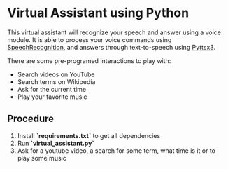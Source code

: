 # Virtual Assistant using Python
This virtual assistant will recognize your speech and answer using a voice module. It is able to process your voice commands using [SpeechRecognition](https://pypi.org/project/SpeechRecognition/), and answers through text-to-speech using [Pyttsx3](https://pypi.org/project/pyttsx3/).

 There are some pre-programed interactions to play with:
- Search videos on YouTube
- Search terms on Wikipedia
- Ask for the current time
- Play your favorite music

## Procedure
1. Install **\`requirements.txt\`** to get all dependencies
2.  Run **\`virtual_assistant.py\`**
3.  Ask for a youtube video, a search for some term, what time is it or to play some music

